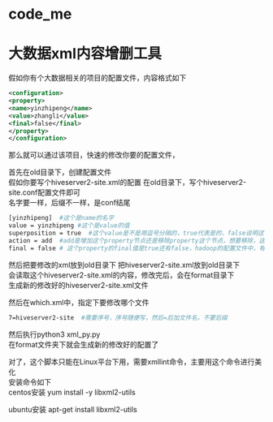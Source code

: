 # code_me
# 大数据xml内容增删工具
假如你有个大数据相关的项目的配置文件，内容格式如下
```xml
<configuration>  
<property>  
<name>yinzhipeng</name>  
<value>zhangli</value> 
<final>false</final>
</property>  
</configuration>  
```

那么就可以通过该项目，快速的修改你要的配置文件，  

首先在old目录下，创建配置文件  
假如你要写个hiveserver2-site.xml的配置
在old目录下，写个hiveserver2-site.conf配置文件即可  
名字要一样，后缀不一样，是conf结尾  
```bash
[yinzhipeng]  #这个是name的名字
value = yinzhipeng #这个是value的值
superposition = true  #这个value是不是用逗号分隔的，true代表是的，false说明这个value值只有一个值，且是唯一的值  
action = add  #add是增加这个property节点还是移除property这个节点，想要移除，这里填写remove  
final = false # 这个property的final值是true还有false，hadoop的配置文件中，有的property会有final值  
```

然后把要修改的xml放到old目录下
把hiveserver2-site.xml放到old目录下   
会读取这个hiveserver2-site.xml的内容，修改完后，会在format目录下  
生成新的修改好的hiveserver2-site.xml文件


然后在which.xml中，指定下要修改哪个文件  
```bash
7=hiveserver2-site  #需要序号，序号随便写，然后=后加文件名，不要后缀 
```

然后执行python3 xml_py.py  
在format文件夹下就会生成新的修改好的配置了

对了，这个脚本只能在Linux平台下用，需要xmllint命令，主要用这个命令进行美化    
安装命令如下  
centos安装 yum install -y libxml2-utils

ubuntu安装 apt-get install libxml2-utils